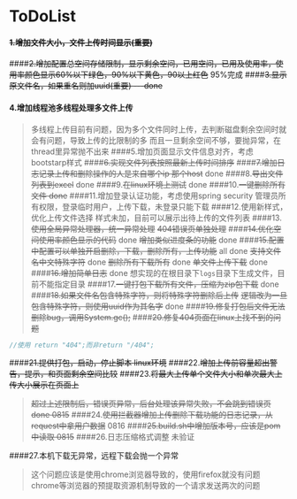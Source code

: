 # ToDoList
#### ~~1.增加文件大小，文件上传时间显示(重要)~~
####~~2.增加配置总空间存储限制，显示剩余空间，已用空间，已用及使用率，使用率颜色显示60%以下绿色，90%以下黄色，90以上红色~~ 95%完成
####~~3.显示原文件名，如果重名则加uuid(重要) ---done~~
#### 4.增加线程池多线程处理多文件上传
> 多线程上传目前有问题，因为多个文件同时上传，去判断磁盘剩余空间时就会有问题，导致上传的比限制的多
  而且一旦剩余空间不够，要抛异常，在thread里异常抛不出来
####5.增加页面显示文件信息对齐，考虑bootstarp样式
####~~6.实现文件列表按照最新上传时间排序~~
####~~7.增加日志记录上传和删除操作的人是来自哪个ip 那个host~~ done
####8.~~导出文件列表到excel~~ done
####9.~~在linux环境上测试~~ done
####10.~~一键删除所有文件 done~~
####11.增加登录认证功能，考虑使用spring security
> 管理员所有权限，登录临时用户，上传下载，未登录只能下载
####12.使用新样式，优化上传文件选择
> 样式未加，目前可以展示出待上传的文件列表
####13.~~使用全局异常处理器，统一异常处理~~
> ~~404错误页单独处理~~
####~~14.优化空间使用率颜色显示的代码~~ done
> ~~增加类似进度条的功能~~ done
####~~15.配置中配置可以单独开启删除，下载，删除所有，上传功能~~ all done
> ~~支持文件名中文特殊字符~~ done
> ~~删除所有下载所有~~  done
> ~~单文件上传下载~~ done 
####~~16.增加简单日志~~ done
> 想实现的在根目录下`logs`目录下生成文件，目前不能指定目录
####17.~~一键打包下载所有文件，压缩为zip包下载~~ done
####~~18.如果文件名包含特殊字符，则将特殊字符删除后上传~~
>~~逻辑改为一旦包含特殊字符，则使用uuid作为其名字~~ done
####~~19.修复打包后文件无法删除bug，调用System.gc();~~
####~~20.修复404页面在linux上找不到的问题~~
```java
//使用 return "404";而非return "/404"; 
```
####~~21.提供打包，启动，停止脚本 linux环境~~
####22.~~增加上传前容量超出警告，提示，和页面剩余空间比较~~
####23.~~将最大上传单个文件大小和单次最大上传大小展示在页面上~~
> ~~超过上述限制后，错误页异常，后台处理该异常失败，不会跳到错误页 done 0815~~
####24.~~使用拦截器增加上传删除下载功能的日志记录，从request中拿用户数据~~ 0816
####~~25.build.sh中增加版本号，应该是pom中读取 0815~~
####26.日志压缩格式调整  未验证

####27.本机下载无异常，远程下载会抛一个异常
> 这个问题应该是使用chrome浏览器导致的，使用firefox就没有问题
> chrome等浏览器的预提取资源机制导致的一个请求发送两次的问题
